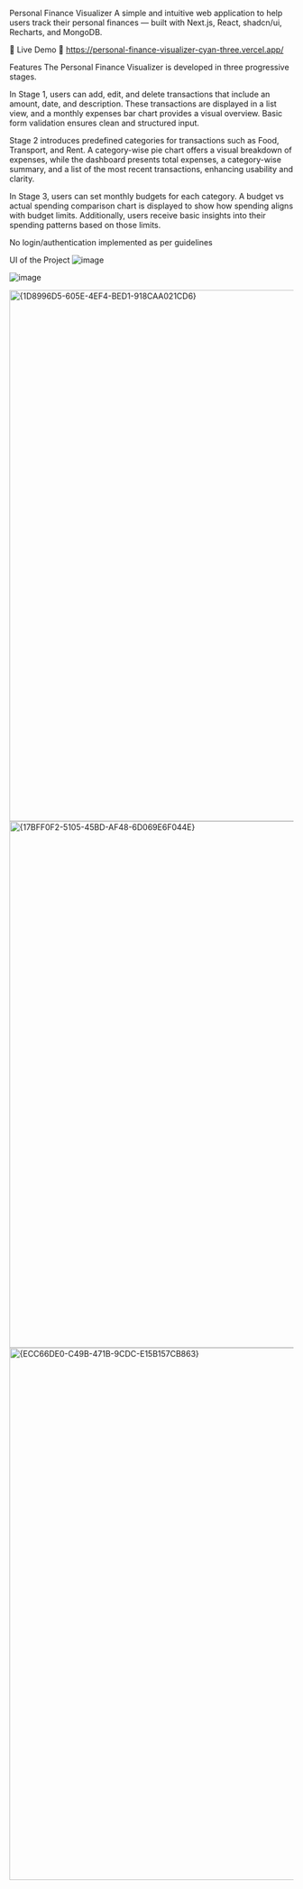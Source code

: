 Personal Finance Visualizer
A simple and intuitive web application to help users track their personal finances — built with Next.js, React, shadcn/ui, Recharts, and MongoDB.

🚀 Live Demo
🔗 https://personal-finance-visualizer-cyan-three.vercel.app/

Features
The Personal Finance Visualizer is developed in three progressive stages.

In Stage 1, users can add, edit, and delete transactions that include an amount, date, and description. These transactions are displayed in a list view, and a monthly expenses bar chart provides a visual overview. Basic form validation ensures clean and structured input.

Stage 2 introduces predefined categories for transactions such as Food, Transport, and Rent. A category-wise pie chart offers a visual breakdown of expenses, while the dashboard presents total expenses, a category-wise summary, and a list of the most recent transactions, enhancing usability and clarity.

In Stage 3, users can set monthly budgets for each category. A budget vs actual spending comparison chart is displayed to show how spending aligns with budget limits. Additionally, users receive basic insights into their spending patterns based on those limits.

 No login/authentication implemented as per guidelines

 UI of the Project 
 ![image](https://github.com/user-attachments/assets/091e4c9b-b758-4498-8aa9-cea253d952ee)
 
  ![image](https://github.com/user-attachments/assets/2a1afb46-4242-4874-9e27-b2e71088e18e)
  


  
  
 <img width="942" alt="{1D8996D5-605E-4EF4-BED1-918CAA021CD6}" src="https://github.com/user-attachments/assets/521a486d-8cd4-432c-8c89-b5fbb1132be9" />

 

 <img width="934" alt="{17BFF0F2-5105-45BD-AF48-6D069E6F044E}" src="https://github.com/user-attachments/assets/55abf86f-9d46-4539-8973-58456422f2be" />

 

  <img width="944" alt="{ECC66DE0-C49B-471B-9CDC-E15B157CB863}" src="https://github.com/user-attachments/assets/6c67d87e-4031-4c43-a8a5-17c87fdcb1eb" />




